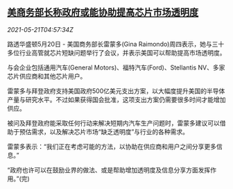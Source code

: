 <!--1621573263000-->
[美商务部长称政府或能协助提高芯片市场透明度](https://cn.reuters.com/article/us-commerce-raimondo-chip-market-0521-idCNKCS2D20CV)
------

<div><i>2021-05-21T04:57:34Z</i></div><p>路透华盛顿5月20日 - 美国商务部长雷蒙多(Gina Raimondo)周四表示，她与三十多位行业高管就芯片短缺问题举行了会议，并表示美国可以帮助提高市场透明度。</p><p>与会企业包括通用汽车(General Motors)、福特汽车(Ford)、Stellantis NV、多家芯片供应商和其他芯片用户。</p><p>雷蒙多与拜登政府支持美国政府500亿美元支出方案，以大幅度提升美国的半导体产量与研究水平。不过如果获得国会批准，这项支出方案仍需要很多时间才能增加供应。</p><p>被问及拜登政府能采取任何行动来解决短期内汽车生产问题时，雷蒙多建议可以借助于预估需求，以及解决芯片市场“缺乏透明度”与行业的各种需求。</p><p>雷蒙多表示：“我们正在考虑可能的方法，以协助在供应商和用户之间分享更多信息。”</p><p>“政府也许可以在鼓励业界的做法、或是帮助增加透明度及信息分享方面发挥作用。”(完)</p>
